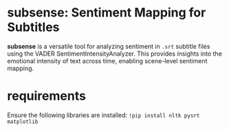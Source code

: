 # subsense: Sentiment Mapping for Subtitles
**subsense** is a versatile tool for analyzing sentiment in `.srt` subtitle files using the VADER SentimentIntensityAnalyzer. This provides insights into the emotional intensity of text across time, enabling scene-level sentiment mapping.

# requirements
Ensure the following libraries are installed: 
`!pip install nltk pysrt matplotlib`

